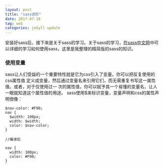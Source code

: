 ```yaml
---
layout: post
title: "sass进阶"
date: 2017-07-18
tag: web
categories: jekyll update
---
```

安装好sass后，接下来是关于sass的学习。关于sass的学习，[在sass中文网](https://www.sass.hk/guide/)中可以详细的学习如何使用sass，这里是我整理的精简版的sass的知识。

### 使用变量
sass让人们受益的一个重要特性就是它为css引入了变量。你可以把反复使用的css属性值 定义成变量，然后通过变量名来引用它们，而无需重复书写这一属性值。或者，对于仅使用过一 次的属性值，你可以赋予其一个易懂的变量名，让人一眼就知道这个属性值的用途。
  sass使用$来标识变量，变量声明和css的属性声明很像：
  
```
$nav-color: #F90;
nav {
  $width: 100px;
  width: $width;
  color: $nav-color;
}

//编译后

nav {
  width: 100px;
  color: #F90;
}
```






